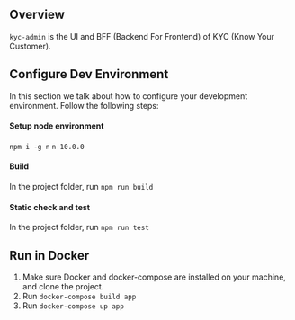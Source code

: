 ## Overview

`kyc-admin` is the UI and BFF (Backend For Frontend) of KYC (Know Your Customer). 

## Configure Dev Environment

In this section we talk about how to configure your development environment. Follow the following steps:

#### Setup node environment
`npm i -g n`
`n 10.0.0`
#### Build
In the project folder, run `npm run build`
#### Static check and test
In the project folder, run `npm run test`

## Run in Docker

1. Make sure Docker and docker-compose are installed on your machine, and clone the project.
2. Run `docker-compose build app`
3. Run `docker-compose up app`